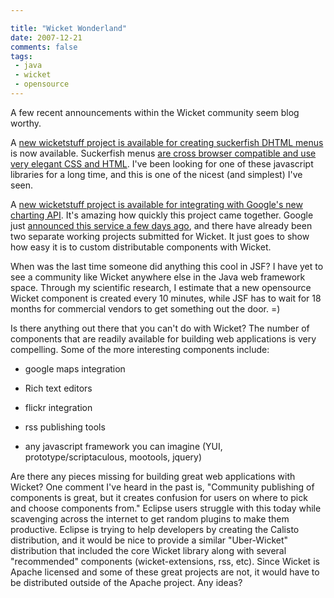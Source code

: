 ```yaml
---

title: "Wicket Wonderland"
date: 2007-12-21
comments: false
tags:
 - java
 - wicket
 - opensource
---
```


A few recent announcements within the Wicket community seem blog worthy.



A [new wicketstuff project is available for creating suckerfish DHTML menus](http://javathoughts.capesugarbird.com/2007/11/suckerfish-dropdowns-for-wicket.html) is now available. Suckerfish menus [are cross browser compatible and use very elegant CSS and HTML](http://www.htmldog.com/articles/suckerfish/dropdowns/). I've been looking for one of these javascript libraries for a long time, and this is one of the nicest (and simplest) I've seen.



A [new wicketstuff project is available for integrating with Google's new charting API](http://www.codecommit.com/blog/java/a-wicket-api-for-google-charts). It's amazing how quickly this project came together. Google just [announced this service a few days ago](http://feeds.feedburner.com/~r/ajaxian/~3/196196588/use-the-google-chart-api-to-create-charts-for-your-web-applications), and there have already been two separate working projects submitted for Wicket. It just goes to show how easy it is to custom distributable components with Wicket.



When was the last time someone did anything this cool in JSF? I have yet to see a community like Wicket anywhere else in the Java web framework space. Through my scientific research, I estimate that a new opensource Wicket component is created every 10 minutes, while JSF has to wait for 18 months for commercial vendors to get something out the door. =)



Is there anything out there that you can't do with Wicket? The number of components that are readily available for building web applications is very compelling. Some of the more interesting components include:



  - google maps integration


  - Rich text editors


  - flickr integration


  - rss publishing tools


  - any javascript framework you can imagine (YUI, prototype/scriptaculous, mootools, jquery)




Are there any pieces missing for building great web applications with Wicket? One comment I've heard in the past is, "Community publishing of components is great, but it creates confusion for users on where to pick and choose components from." Eclipse users struggle with this today while scavenging across the internet to get random plugins to make them productive. Eclipse is trying to help developers by creating the Calisto distribution, and it would be nice to provide a similar "Uber-Wicket" distribution that included the core Wicket library along with several "recommended" components (wicket-extensions, rss, etc). Since Wicket is Apache licensed and some of these great projects are not, it would have to be distributed outside of the Apache project. Any ideas?


